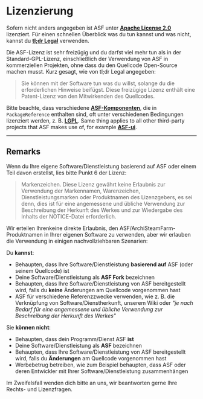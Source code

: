 # Li­zen­zie­rung

Sofern nicht anders angegeben ist ASF unter **[Apache License 2.0](https://raw.githubusercontent.com/JustArchiNET/ArchiSteamFarm/main/LICENSE-2.0.txt)** lizenziert. Für einen schnellen Überblick was du tun kannst und was nicht, kannst du **[tl;dr Legal](https://tldrlegal.com/license/apache-license-2.0-(apache-2.0))** verwenden.

Die ASF-Lizenz ist sehr freizügig und du darfst viel mehr tun als in der Standard-GPL-Lizenz, einschließlich der Verwendung von ASF in kommerziellen Projekten, ohne dass du den Quellcode Open-Source machen musst. Kurz gesagt, wie von tl;dr Legal angegeben:

> Sie können mit der Software tun was du willst, solange du die erforderlichen Hinweise beifügst. Diese freizügige Lizenz enthält eine Patent-Lizenz von den Mitwirkenden des Quellcodes.

Bitte beachte, dass verschiedene **[ASF-Komponenten](https://github.com/JustArchiNET/ArchiSteamFarm/blob/main/ArchiSteamFarm/ArchiSteamFarm.csproj)**, die in `PackageReference` enthalten sind, oft unter verschiedenen Bedingungen lizenziert werden, z. B. **[LGPL](https://tldrlegal.com/license/gnu-lesser-general-public-license-v3-(lgpl-3))**. Same thing applies to all other third-party projects that ASF makes use of, for example **[ASF-ui](https://github.com/JustArchiNET/ASF-ui)**.

-----

## Remarks

Wenn du Ihre eigene Software/Dienstleistung basierend auf ASF oder einem Teil davon erstellst, lies bitte Punkt 6 der Lizenz:

> Markenzeichen. Diese Lizenz gewährt keine Erlaubnis zur Verwendung der Markennamen, Warenzeichen, Dienstleistungsmarken oder Produktnamen des Lizenzgebers, es sei denn, dies ist für eine angemessene und übliche Verwendung zur Beschreibung der Herkunft des Werkes und zur Wiedergabe des Inhalts der NOTICE-Datei erforderlich.

Wir erteilen Ihrenkeine direkte Erlaubnis, den ASF/ArchiSteamFarm-Produktnamen in Ihrer eigenen Software zu verwenden, aber wir erlauben die Verwendung in einigen nachvollziehbaren Szenarien:

Du **kannst**:
- Behaupten, dass Ihre Software/Dienstleistung **basierend auf** ASF (oder seinem Quellcode) ist
- Deine Software/Dienstleistung als **ASF Fork** bezeichnen
- Behaupten, dass Ihre Software/Dienstleistung von ASF bereitgestellt wird, falls du **keine** Änderungen am Quellcode vorgenommen hast
- ASF für verschiedene Referenzzwecke verwenden, wie z. B. die Verknüpfung von Software/Dienstherkunft, unserem Wiki oder *"je nach Bedarf für eine angemessene und übliche Verwendung zur Beschreibung der Herkunft des Werkes"*

Sie **können nicht**:
- Behaupten, dass dein Programm/Dienst ASF **ist**
- Deine Software/Dienstleistung als **ASF** bezeichnen
- Behaupten, dass Ihre Software/Dienstleistung von ASF bereitgestellt wird, falls du **Änderungen** am Quellcode vorgenommen hast
- Werbebetrug betreiben, wie zum Beispiel behaupten, dass ASF oder deren Entwickler mit Ihrer Software/Dienstleistung zusammenhängen

Im Zweifelsfall wenden dich bitte an uns, wir beantworten gerne Ihre Rechts- und Lizenzfragen.